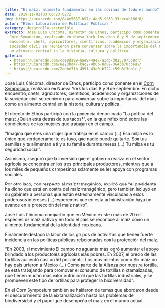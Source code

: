 ```yaml
---
title: "El maíz: alimento fundamental en las cocinas de todo el mundo"
date: 2019-11-02T03:06:23.627Z
img: https://ucarecdn.com/8a4e5657-b97e-4ed5-9850-33cecab160f0/
autor: "Ethos Laboratorio de Políticas Públicas "
category: desarrollo-sostenible
extracto: José Luis Chicoma, director de Ethos, participó como ponente en el
  Corn Symposium, realizado en Nueva York los días 8 y 9 de septiembre. En dicho
  encuentro, chefs, agricultores, científicos, académicos y organizaciones de la
  sociedad civil se reunieron para conversar sobre la importancia del maíz como
  un alimento central en la historia, cultura y política.
galeria:
  - https://ucarecdn.com/cce8da99-8ae9-49e7-a3dd-d0257075c8c7/
  - https://ucarecdn.com/6e23bd47-b4c2-4b0b-8d82-0643b70cb6a5/
  - https://ucarecdn.com/2edbe71b-499f-43a0-b727-c59b3f3db1c1/
---
```

José Luis Chicoma, director de Ethos, participó como ponente en el [Corn Symposium](https://www.topic48.com/), realizado en Nueva York los días 8 y 9 de septiembre. En dicho encuentro, chefs, agricultores, científicos, académicos y organizaciones de la sociedad civil se reunieron para conversar sobre la importancia del maíz como un alimento central en la historia, cultura y política.

El directo de Ethos participó con la ponencia denominada “La política del maíz: ¿Quién está detrás de tus tacos?”, en la que reflexionó sobre las condiciones de las mujeres que trabajan en el campo.

“Imagina que eres una mujer que trabaja en el campo (…) Esa milpa es lo único que verdaderamente es tuyo, que nadie puede quitarte. Son tus semillas y te alimentan a ti y a tu familia durante meses (…) Tu milpa es tu seguridad social”.

Asimismo, aseguró que la inversión que el gobierno realiza en el sector agrícola se concentra en los tres principales productores, mientras que a los miles de pequeños campesinos solamente se les apoya con programas sociales. 

Por otro lado, con respecto al maíz transgénico, explicó que “el presidente ha dicho que está en contra del maíz transgénico, pero también incluyó en su gabinete a personas que están estrechamente vinculadas a estos poderosos intereses (…) esperemos que en esta administración haya un avance en la protección del maíz nativo”.

José Luis Chicoma compartió que en México existen más de 20 mil especies de maíz nativo y en todo el país se reconoce al maíz como un alimento fundamental de la identidad mexicana.

Finalmente destacó la labor de los grupos de activistas que tienen fuerte incidencia en las políticas públicas relacionadas con la protección del maíz.

“En 2003, el movimiento El campo no aguanta más logró aumentar el apoyo brindado a los productores agrícolas más pobres. En 2007, el precio de las tortillas aumentó casi un 50 por ciento. Los movimientos como Sin maíz no hay país unieron a México (…) Como parte de la Alianza por nuestra tortilla, se está trabajando para promover el consumo de tortillas nixtamalizadas, que tienen mucho más valor nutricional que las tortillas industriales, y se promueven este tipo de tortillas para proteger la biodiversidad”.

En el Corn Symposium también se hablaron de temas que abordaron desde el descubrimiento de la nixtamalización hasta los problemas de biodiversidad y el papel que desempeña el maíz en el mundo actual.